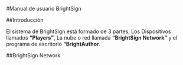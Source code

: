 #Manual de usuario BrightSign

##Introducción

El sistema de BrightSign está formado de 3 partes, Los Dispositivos llamados **“Players”**, La nube o red llamada **“BrightSign Network”** y el programa de escritorio **“BrightAuthor**.

##BrightSign Network



